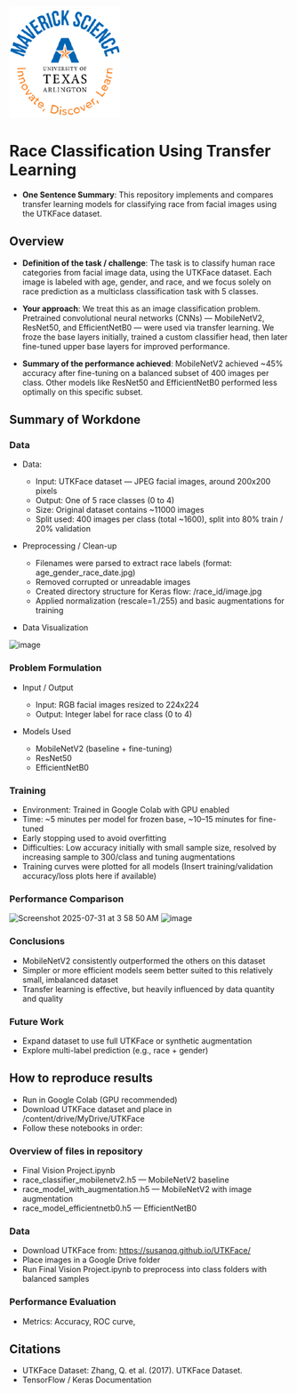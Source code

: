 ![](UTA-DataScience-Logo.png)

# Race Classification Using Transfer Learning

* **One Sentence Summary**: This repository implements and compares transfer learning models for classifying race from facial images using the UTKFace dataset. 

## Overview

* **Definition of the task / challenge**:
The task is to classify human race categories from facial image data, using the UTKFace dataset. Each image is labeled with age, gender, and race, and we focus solely on race prediction as a multiclass classification task with 5 classes.

* **Your approach**:
We treat this as an image classification problem. Pretrained convolutional neural networks (CNNs) — MobileNetV2, ResNet50, and EfficientNetB0 — were used via transfer learning. We froze the base layers initially, trained a custom classifier head, then later fine-tuned upper base layers for improved performance.

* **Summary of the performance achieved**:
MobileNetV2 achieved ~45% accuracy after fine-tuning on a balanced subset of 400 images per class. Other models like ResNet50 and EfficientNetB0 performed less optimally on this specific subset.

## Summary of Workdone

### Data

* Data:
  * Input: UTKFace dataset — JPEG facial images, around 200x200 pixels
  * Output: One of 5 race classes (0 to 4)
  * Size: Original dataset contains ~11000 images
  * Split used: 400 images per class (total ~1600), split into 80% train / 20% validation

* Preprocessing / Clean-up
  * Filenames were parsed to extract race labels (format: age_gender_race_date.jpg)
  * Removed corrupted or unreadable images
  * Created directory structure for Keras flow: /race_id/image.jpg
  * Applied normalization (rescale=1./255) and basic augmentations for training

* Data Visualization
<img width="1169" height="593" alt="image" src="https://github.com/user-attachments/assets/289771a2-69a4-4fc5-a3ea-e6cba1a2816a" />


### Problem Formulation

* Input / Output

  * Input: RGB facial images resized to 224x224
  * Output: Integer label for race class (0 to 4)

* Models Used
  * MobileNetV2 (baseline + fine-tuning)
  * ResNet50
  * EfficientNetB0

### Training

* Environment: Trained in Google Colab with GPU enabled
* Time: ~5 minutes per model for frozen base, ~10–15 minutes for fine-tuned
* Early stopping used to avoid overfitting
* Difficulties: Low accuracy initially with small sample size, resolved by increasing sample to 300/class and tuning augmentations
* Training curves were plotted for all models
(Insert training/validation accuracy/loss plots here if available)

### Performance Comparison
<img width="286" height="73" alt="Screenshot 2025-07-31 at 3 58 50 AM" src="https://github.com/user-attachments/assets/8831dc38-92f3-4ab9-a6c6-3ffc517878e5" />
<img width="1001" height="701" alt="image" src="https://github.com/user-attachments/assets/ced06377-6399-42bf-a85b-b2e5a12766cb" />


### Conclusions

* MobileNetV2 consistently outperformed the others on this dataset
* Simpler or more efficient models seem better suited to this relatively small, imbalanced dataset
* Transfer learning is effective, but heavily influenced by data quantity and quality

### Future Work

* Expand dataset to use full UTKFace or synthetic augmentation
* Explore multi-label prediction (e.g., race + gender)

## How to reproduce results

* Run in Google Colab (GPU recommended)
* Download UTKFace dataset and place in /content/drive/MyDrive/UTKFace
* Follow these notebooks in order:

### Overview of files in repository

* Final Vision Project.ipynb
* race_classifier_mobilenetv2.h5 — MobileNetV2 baseline
* race_model_with_augmentation.h5 — MobileNetV2 with image augmentation
* race_model_efficientnetb0.h5 — EfficientNetB0

### Data

* Download UTKFace from: https://susanqq.github.io/UTKFace/
* Place images in a Google Drive folder
* Run Final Vision Project.ipynb to preprocess into class folders with balanced samples

### Performance Evaluation

* Metrics: Accuracy, ROC curve,


## Citations

* UTKFace Dataset: Zhang, Q. et al. (2017). UTKFace Dataset.
* TensorFlow / Keras Documentation







